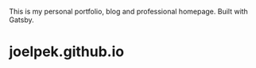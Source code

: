 This is my personal portfolio, blog and professional homepage.
Built with Gatsby.
# joelpek.github.io